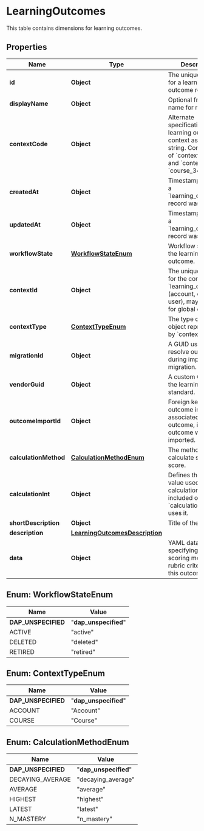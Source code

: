 

# LearningOutcomes

This table contains dimensions for learning outcomes.

## Properties

| Name | Type | Description | Notes |
|------------ | ------------- | ------------- | -------------|
|**id** | **Object** | The unique identifier for a learning outcome record. |  |
|**displayName** | **Object** | Optional friendly name for reporting. |  [optional] |
|**contextCode** | **Object** | Alternate specification of learning outcome context as single string. Combination of &#x60;context_type&#x60; and &#x60;context_id&#x60; (ex: &#x60;course_34416&#x60;). |  [optional] |
|**createdAt** | **Object** | Timestamp of when a &#x60;learning_outcomes&#x60; record was created. |  |
|**updatedAt** | **Object** | Timestamp of when a &#x60;learning_outcomes&#x60; record was updated. |  |
|**workflowState** | [**WorkflowStateEnum**](#WorkflowStateEnum) | Workflow status of the learning outcome. |  |
|**contextId** | **Object** | The unique identifier for the context of &#x60;learning_outcomes&#x60; (account, course, user), may be NULL for global outcomes. |  [optional] |
|**contextType** | [**ContextTypeEnum**](#ContextTypeEnum) | The type of the object represented by &#x60;context_id&#x60;. |  [optional] |
|**migrationId** | **Object** | A GUID used to resolve outcomes during import and migration. |  [optional] |
|**vendorGuid** | **Object** | A custom GUID for the learning standard. |  [optional] |
|**outcomeImportId** | **Object** | Foreign key to the outcome import associated with this outcome, if this outcome was imported. |  [optional] |
|**calculationMethod** | [**CalculationMethodEnum**](#CalculationMethodEnum) | The method used to calculate student score. |  [optional] |
|**calculationInt** | **Object** | Defines the variable value used by the calculation_method. included only if &#x60;calculation_method&#x60; uses it. |  [optional] |
|**shortDescription** | **Object** | Title of the outcome. |  |
|**description** | [**LearningOutcomesDescription**](LearningOutcomesDescription.md) |  |  [optional] |
|**data** | **Object** | YAML data specifying the scoring method and rubric criteria for this outcome. |  [optional] |



## Enum: WorkflowStateEnum

| Name | Value |
|---- | -----|
| __DAP_UNSPECIFIED__ | &quot;__dap_unspecified__&quot; |
| ACTIVE | &quot;active&quot; |
| DELETED | &quot;deleted&quot; |
| RETIRED | &quot;retired&quot; |



## Enum: ContextTypeEnum

| Name | Value |
|---- | -----|
| __DAP_UNSPECIFIED__ | &quot;__dap_unspecified__&quot; |
| ACCOUNT | &quot;Account&quot; |
| COURSE | &quot;Course&quot; |



## Enum: CalculationMethodEnum

| Name | Value |
|---- | -----|
| __DAP_UNSPECIFIED__ | &quot;__dap_unspecified__&quot; |
| DECAYING_AVERAGE | &quot;decaying_average&quot; |
| AVERAGE | &quot;average&quot; |
| HIGHEST | &quot;highest&quot; |
| LATEST | &quot;latest&quot; |
| N_MASTERY | &quot;n_mastery&quot; |




